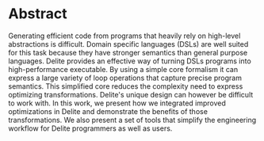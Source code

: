 # Abstract

Generating efficient code from programs that heavily rely on high-level abstractions is difficult. Domain specific languages (DSLs) are well suited for this task because they have stronger semantics than general purpose languages. Delite provides an effective way of turning DSLs programs into high-performance executable. By using a simple core formalism it can express a large variety of loop operations that capture precise program semantics. This simplified core reduces the complexity need to express optimizing transformations. Delite's unique design can however be difficult to work with. In this work, we present how we integrated improved optimizations in Delite and demonstrate the benefits of those transformations. We also present a set of tools that simplify the engineering workflow for Delite programmers as well as users.